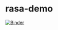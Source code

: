 # rasa-demo

[![Binder](https://mybinder.org/badge_logo.svg)](https://mybinder.org/v2/gh/matheus-sampaio-eld/rasa-demo/HEAD)

